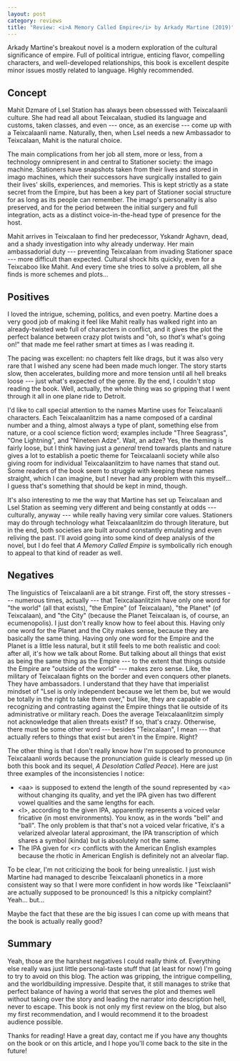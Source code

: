 ```yaml
---
layout: post
category: reviews
title: "Review: <i>A Memory Called Empire</i> by Arkady Martine (2019)"
---
```


Arkady Martine's breakout novel is a modern exploration of the cultural significance of empire. Full of political intrigue, enticing flavor, compelling characters, and well-developed relationships, this book is excellent despite minor issues mostly related to language. Highly recommended.

## Concept

Mahit Dzmare of Lsel Station has always been obsesssed with Teixcalaanli culture. She had read all about Teixcalaan, studied its language and customs, taken classes, and even --- once, as an exercise --- come up with a Teixcalaanli name. Naturally, then, when Lsel needs a new Ambassador to Teixcalaan, Mahit is the natural choice.

The main complications from her job all stem, more or less, from a technology omnipresent in and central to Stationer society: the imago machine. Stationers have snapshots taken from their lives and stored in imago machines, which their successors have surgically installed to gain their lives' skills, experiences, and memories. This is kept strictly as a state secret from the Empire, but has been a key part of Stationer social structure for as long as its people can remember. The imago's personality is also preserved, and for the period between the initial surgery and full integration, acts as a distinct voice-in-the-head type of presence for the host.

Mahit arrives in Teixcalaan to find her predecessor, Yskandr Aghavn, dead, and a shady investigation into why already underway. Her main ambassadorial duty --- preventing Teixcalaan from invading Stationer space --- more difficult than expected. Cultural shock hits quickly, even for a Teixcaboo like Mahit. And every time she tries to solve a problem, all she finds is more schemes and plots...

## Positives

I loved the intrigue, scheming, politics, and even poetry. Martine does a very good job of making it feel like Mahit really has walked right into an already-twisted web full of characters in conflict, and it gives the plot the perfect balance between crazy plot twists and "oh, so *that's* what's going on!" that made me feel rather smart at times as I was reading it.

The pacing was excellent: no chapters felt like drags, but it was also very rare that I wished any scene had been made much longer. The story starts slow, then accelerates, building more and more tension until all hell breaks loose --- just what's expected of the genre. By the end, I couldn't stop reading the book. Well, actually, the whole thing was so gripping that I went through it all in one plane ride to Detroit.

I'd like to call special attention to the names Martine uses for Teixcalaanli characters. Each Teixcalaanlitzim has a name composed of a cardinal number and a thing, almost always a type of plant, something else from nature, or a cool science fiction word; examples include "Three Seagrass", "One Lightning", and "Nineteen Adze". Wait, an adze? Yes, the theming is fairly loose, but I think having just a *general* trend towards plants and nature gives a lot to establish a poetic theme for Teixcalaanli society while also giving room for individual Teixcalaanlitzim to have names that stand out. Some readers of the book seem to struggle with keeping these names straight, which I can imagine, but I never had any problem with this myself... I guess that's something that should be kept in mind, though.

It's also interesting to me the way that Martine has set up Teixcalaan and Lsel Station as seeming very different and being constantly at odds --- culturally, anyway --- while really having very similar core values. Stationers may do through technology what Teixcalaanlitzim do through literature, but in the end, both societies are built around constantly emulating and even reliving the past. I'll avoid going into some kind of deep analysis of the novel, but I do feel that *A Memory Called Empire* is symbolically rich enough to appeal to that kind of reader as well.

## Negatives

The linguistics of Teixcalaanli are a bit strange. First off, the story stresses --- numerous times, actually --- that Teixcalaanlitzim have only one word for "the world" (all that exists), "the Empire" (of Teixcalaan), "the Planet" (of Teixcalaan), and "the City" (because the Planet Teixcalaan is, of course, an ecumenopolis). I just don't really know how to feel about this. Having only one word for the Planet and the City makes sense, because they are basically the same thing. Having only one word for the Empire and the Planet is a little less natural, but it still feels to me both realistic and cool: after all, it's how we talk about Rome. But talking about all things that exist as being the same thing as the Empire --- to the extent that things outside the Empire are "outside of the world" --- makes zero sense. Like, the military of Teixcalaan fights on the border and even conquers other planets. They have ambassadors. I understand that they have that imperialist mindset of "Lsel is only independent because we let them be, but we would be totally in the right to take them over," but like, they are capable of recognizing and contrasting against the Empire things that lie outside of its administrative or military reach. Does the average Teixcalaanlitzim simply not acknowledge that alien threats exist? If so, that's crazy. Otherwise, there must be some other word --- besides "Teixcalaan", I mean --- that actually refers to things that exist but aren't in the Empire. Right?

The other thing is that I don't really know how I'm supposed to pronounce Teixcalaanli words because the pronunciation guide is clearly messed up (in both this book and its sequel, *A Desolation Called Peace*). Here are just three examples of the inconsistencies I notice:

- \<aa\> is supposed to extend the length of the sound represented by \<a\> without changing its quality, and yet the IPA given has two different vowel qualities and the same lengths for each.
- \<l\>, according to the given IPA, apparently represents a voiced velar fricative (in most environments). You know, as in the words "bell" and "ball". The only problem is that that's not a voiced velar fricative, it's a velarized alveolar lateral approximant, the IPA transcription of which shares a symbol (kinda) but is absolutely not the same.
- The IPA given for \<r\> conflicts with the American English examples because the rhotic in American English is definitely not an alveolar flap.

To be clear, I'm not criticizing the book for being unrealistic. I just wish Martine had managed to describe Teixcalaanli phonetics in a more consistent way so that I were more confident in how words like "Teixclaanli" are actually supposed to be pronounced! Is this a nitpicky complaint? Yeah... but...

Maybe the fact that these are the big issues I can come up with means that the book is actually really good?

## Summary

Yeah, those are the harshest negatives I could really think of. Everything else really was just little personal-taste stuff that (at least for now) I'm going to try to avoid on this blog. The action was gripping, the intrigue compelling, and the worldbuilding impressive. Despite that, it still manages to strike that perfect balance of having a world that serves the plot and themes well without taking over the story and leading the narrator into description hell, never to escape. This book is not only my first review on the blog, but also my first recommendation, and I would recommend it to the broadest audience possible.

Thanks for reading! Have a great day, contact me if you have any thoughts on the book or on this article, and I hope you'll come back to the site in the future!
